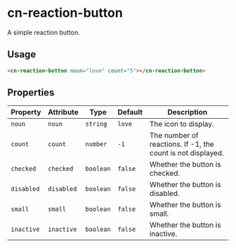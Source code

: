# cn-reaction-button

A simple reaction button.

## Usage

```html
<cn-reaction-button noun="love" count="5"></cn-reaction-button>
```

## Properties

| Property | Attribute | Type | Default | Description |
| --- | --- | --- | --- | --- |
| `noun` | `noun` | `string` | `love` | The icon to display. |
| `count` | `count` | `number` | `-1` | The number of reactions. If -1, the count is not displayed. |
| `checked` | `checked` | `boolean` | `false` | Whether the button is checked. |
| `disabled` | `disabled` | `boolean` | `false` | Whether the button is disabled. |
| `small` | `small` | `boolean` | `false` | Whether the button is small. |
| `inactive` | `inactive` | `boolean` | `false` | Whether the button is inactive. |
